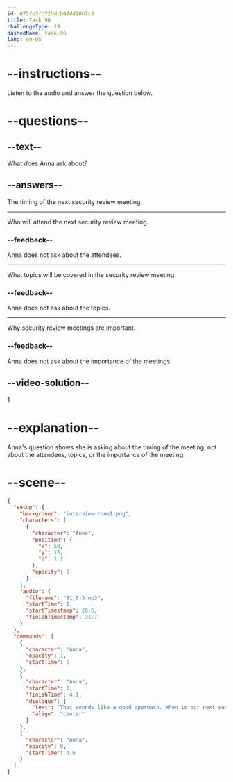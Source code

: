 ```yaml
---
id: 675fe3fb72bdcb97dd10b7c8
title: Task 96
challengeType: 19
dashedName: task-96
lang: en-US
---
```


<!-- (Audio) Anna: That sounds like a good approach. When is our next security review meeting? -->

# --instructions--

Listen to the audio and answer the question below.

# --questions--

## --text--

What does Anna ask about?

## --answers--

The timing of the next security review meeting.

---

Who will attend the next security review meeting.

### --feedback--

Anna does not ask about the attendees.

---

What topics will be covered in the security review meeting.

### --feedback--

Anna does not ask about the topics.

---

Why security review meetings are important.

### --feedback--

Anna does not ask about the importance of the meetings.

## --video-solution--

1

# --explanation--

Anna's question shows she is asking about the timing of the meeting, not about the attendees, topics, or the importance of the meeting.

# --scene--

```json
{
  "setup": {
    "background": "interview-room1.png",
    "characters": [
      {
        "character": "Anna",
        "position": {
          "x": 50,
          "y": 15,
          "z": 1.2
        },
        "opacity": 0
      }
    ],
    "audio": {
      "filename": "B1_6-3.mp3",
      "startTime": 1,
      "startTimestamp": 28.6,
      "finishTimestamp": 31.7
    }
  },
  "commands": [
    {
      "character": "Anna",
      "opacity": 1,
      "startTime": 0
    },
    {
      "character": "Anna",
      "startTime": 1,
      "finishTime": 4.1,
      "dialogue": {
        "text": "That sounds like a good approach. When is our next security review meeting?",
        "align": "center"
      }
    },
    {
      "character": "Anna",
      "opacity": 0,
      "startTime": 4.6
    }
  ]
}
```
